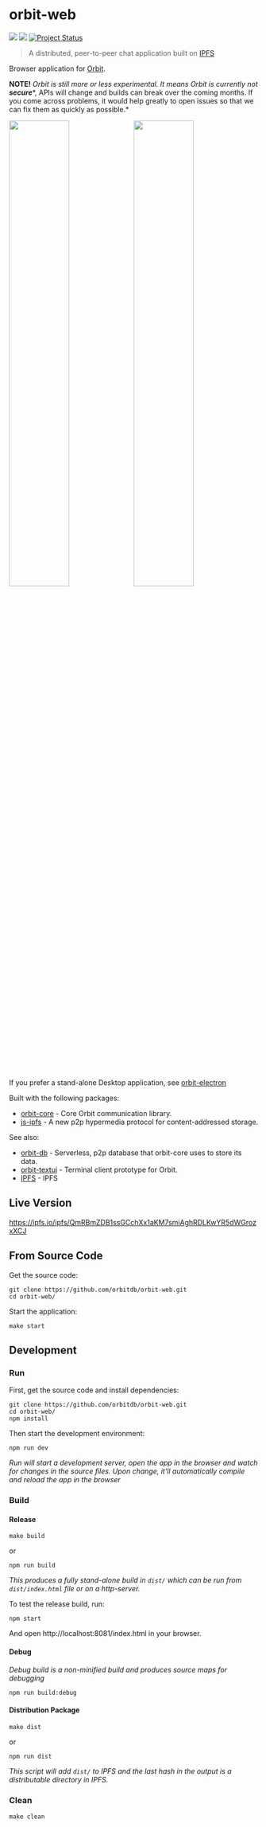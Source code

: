 # orbit-web

[![](https://img.shields.io/badge/made%20by-Protocol%20Labs-blue.svg?style=flat-square)](http://ipn.io)
[![](https://img.shields.io/badge/freenode-%23ipfs-blue.svg?style=flat-square)](http://webchat.freenode.net/?channels=%23ipfs)
[![Project Status](https://badge.waffle.io/haadcode/orbit.svg?label=In%20Progress&title=In%20Progress)](https://waffle.io/haadcode/orbit)

> A distributed, peer-to-peer chat application built on [IPFS](http://ipfs.io)

Browser application for [Orbit](https://github.com/orbitdb/orbit). 

**NOTE!** *Orbit is still more or less experimental. It means Orbit is currently not* ***secure****, APIs will change and builds can break over the coming months. If you come across problems, it would help greatly to open issues so that we can fix them as quickly as possible.*

<img src="https://raw.githubusercontent.com/orbitdb/orbit-web/master/screenshots/screenshot1.png" width="49%">
<img src="https://raw.githubusercontent.com/orbitdb/orbit-web/master/screenshots/screenshot2.png" width="49%">

If you prefer a stand-alone Desktop application, see [orbit-electron](https://github.com/orbitdb/orbit-electron)

Built with the following packages:

- [orbit-core](https://github.com/orbitdb/orbit-core) - Core Orbit communication library.
- [js-ipfs](https://github.com/ipfs/js-ipfs) - A new p2p hypermedia protocol for content-addressed storage.

See also:

- [orbit-db](https://github.com/orbitdb/orbit-db) - Serverless, p2p database that orbit-core uses to store its data.
- [orbit-textui](https://github.com/orbitdb/orbit-textui) - Terminal client prototype for Orbit.
- [IPFS](https://ipfs.io) - IPFS

## Live Version

https://ipfs.io/ipfs/QmRBmZDB1ssGCchXx1aKM7smiAghRDLKwYR5dWGrozxXCJ

## From Source Code

Get the source code:

```
git clone https://github.com/orbitdb/orbit-web.git
cd orbit-web/
```

Start the application:

`make start`

## Development

### Run

First, get the source code and install dependencies:

```
git clone https://github.com/orbitdb/orbit-web.git
cd orbit-web/
npm install
```

Then start the development environment:

`npm run dev`

*Run will start a development server, open the app in the browser and watch for changes in the source files. Upon change, it'll automatically compile and reload the app in the browser*

### Build

#### Release

`make build`

or

`npm run build`

*This produces a fully stand-alone build in `dist/` which can be run from `dist/index.html` file or on a http-server.*

To test the release build, run:

`npm start`

And open http://localhost:8081/index.html in your browser.

#### Debug

*Debug build is a non-minified build and produces source maps for debugging*

`npm run build:debug`

#### Distribution Package

`make dist`

or

`npm run dist`

*This script will add `dist/` to IPFS and the last hash in the output is a distributable directory in IPFS.*

### Clean

`make clean`
